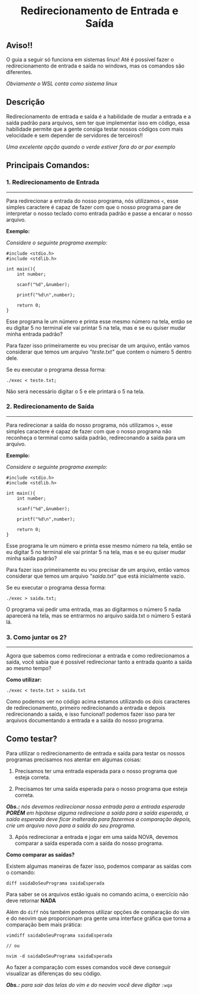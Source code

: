 <h1 align="center">Redirecionamento de Entrada e Saída</h1>

## Aviso!!

O guia a seguir só funciona em sistemas linux! Até é possível fazer o redirecionamento de entrada e saída no windows, mas os comandos são diferentes.

_Obviamente o WSL conta como sistema linux_

## Descrição

Redirecionamento de entrada e saída é a habilidade de mudar a entrada e a saída padrão para arquivos, sem ter que implementar isso em código, essa habilidade permite que a gente consiga testar nossos códigos com mais velocidade e sem depender de servidores de terceiros!!

_Uma excelente opção quando o verde estiver fora do ar por exemplo_

## Principais Comandos:

### 1. Redirecionamento de Entrada
---

Para redirecionar a entrada do nosso programa, nós utilizamos `<`, esse simples caractere é capaz de fazer com que o nosso programa pare de interpretar o nosso teclado como entrada padrão e passe a encarar o nosso arquivo.

**Exemplo:**

_Considere o seguinte programa exemplo:_

```
#include <stdio.h>
#include <stdlib.h>

int main(){
    int number;

    scanf("%d",&number);

    printf("%d\n",number);

    return 0;
}
```

Esse programa le um número e printa esse mesmo número na tela, então se eu digitar 5 no terminal ele vai printar 5 na tela, mas e se eu quiser mudar minha entrada padrão?

Para fazer isso primeiramente eu vou precisar de um arquivo, então vamos considerar que temos um arquivo _"teste.txt"_ que contem o número 5 dentro dele.

Se eu executar o programa dessa forma:

```
./exec < teste.txt;
```

Não será necessário digitar o 5 e ele printará o 5 na tela.

### 2. Redirecionamento de Saída
---

Para redirecionar a saída do nosso programa, nós utilizamos `>`, esse simples caractere é capaz de fazer com que o nosso programa não reconheça o terminal como saída padrão, redireconando a saída para um arquivo.

**Exemplo:**

_Considere o seguinte programa exemplo:_

```
#include <stdio.h>
#include <stdlib.h>

int main(){
    int number;

    scanf("%d",&number);

    printf("%d\n",number);

    return 0;
}
```

Esse programa le um número e printa esse mesmo número na tela, então se eu digitar 5 no terminal ele vai printar 5 na tela, mas e se eu quiser mudar minha saída padrão?

Para fazer isso primeiramente eu vou precisar de um arquivo, então vamos considerar que temos um arquivo _"saida.txt"_ que está inicialmente vazio.

Se eu executar o programa dessa forma:

```
./exec > saida.txt;
```

O programa vai pedir uma entrada, mas ao digitarmos o número 5 nada aparecerá na tela, mas se entrarmos no arquivo saida.txt o número 5 estará lá.


### 3. Como juntar os 2?
---

Agora que sabemos como redirecionar a entrada e como redirecionamos a saída, você sabia que é possível redirecionar tanto a entrada quanto a saída ao mesmo tempo?

**Como utilizar:**

`./exec < teste.txt > saida.txt`

Como podemos ver no código acima estamos utilizando os dois caracteres de redirecionamento, primeiro redirecionando a entrada e depois redirecionando a saída, e isso funciona!! podemos fazer isso para ter arquivos documentando a entrada e a saída do nosso programa.

## Como testar?

Para utilizar o redirecionamento de entrada e saída para testar os nossos programas precisamos nos atentar em algumas coisas:

1. Precisamos ter uma entrada esperada para o nosso programa que esteja correta.

1. Precisamos ter uma saída esperada para o nosso programa que esteja correta.

_**Obs.:** nós devemos redirecionar nossa entrada para a entrada esperada **PORÉM** em hipótese alguma redirecione a saída para a saída esperada, a saída esperada deve ficar inalterada para fazermos a comparação depois, crie um arquivo novo para a saída do seu programa._

3. Após redirecionar a entrada e jogar em uma saída NOVA, devemos comparar a saída esperada com a saída do nosso programa.

**Como comparar as saídas?**

Existem algumas maneiras de fazer isso, podemos comparar as saídas com o comando: 

```
diff saidaDoSeuPrograma saidaEsperada
```

Para saber se os arquivos estão iguais no comando acima, o exercício não deve retornar **NADA**

Além do `diff` nós também podemos utilizar opções de comparação do vim e do neovim que proporcionam pra gente uma interface gráfica que torna a comparação bem mais prática:

```
vimdiff saidaDoSeuPrograma saidaEsperada

// ou

nvim -d saidaDoSeuPrograma saidaEsperada
```

Ao fazer a comparação com esses comandos você deve conseguir visualizar as diferenças do seu código.

_**Obs.:** para sair das telas do vim e do neovim você deve digitar `:wqa`_
